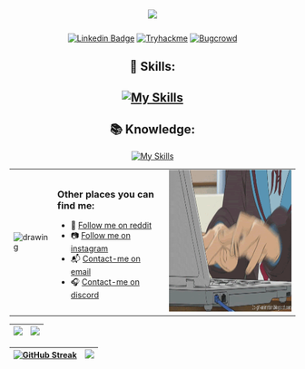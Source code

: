 
<h1 align="center"> </h1>

<h1 align="center">
    <img src="https://readme-typing-svg.herokuapp.com/?font=Righteous&size=55&center=true&vCenter=true&width=600&height=70&duration=2500&lines=Hi+There!+👋;+I'm+Anderson+🙋🏽‍♂️!;" />   
</h1>

<div align="center">
  
[![Linkedin Badge](https://img.shields.io/badge/-Linkedin-blue?style=for-the-badge&logo=Linkedin&logoColor=white)](https://www.linkedin.com/in/anderson-do-vale-b9749426b/)
[![Tryhackme](https://img.shields.io/badge/-TryHackMe-%23212C42?style=for-the-badge&logo=tryhackme&logoColor=white)](https://tryhackme.com/p/anderson3510)
[![Bugcrowd](https://img.shields.io/badge/-Bugcrowd-%23F26822?style=for-the-badge&logo=bugcrowd&logoColor=white)](https://bugcrowd.com/and3510)




</div>

<h2 align="center">💪 Skills:<h2>  
  
<div align="center">

[![My Skills](https://skillicons.dev/icons?i=python,html,css,linux,git)](https://skillicons.dev)

</div>

</nav>

<h2 align="center">📚 Knowledge:</h2> 

<div align="center">

[![My Skills](https://skillicons.dev/icons?i=javascript,kali,react,mysql,bash,django,postman,arduino)](https://skillicons.dev)


</div>



<table border="0" cellspacing="0" cellpadding="0" >
  <tr>
    <td style="border: 0";>
        <img src="./duck.jpeg" alt="drawing" width="300" height="250" />
    </td>
    <td>
      <h3>Other places you can find me:</h3>
      <ul>
        <li>
          🤖 <a href="https://www.reddit.com/user/and3510/"
          >Follow me on reddit</a>
        </li>
        <li>
          📷 <a href="https://www.instagram.com/and.dovale/">Follow me on instagram</a>
        </li>
        <li>
          📬 <a href=mailto:and.dovale@gmail.com>Contact-me on email</a>
        </li>
        <li>
          🎧 <a href="https://www.reddit.com/user/and3510/"
          >Contact-me on discord</a>
        </li>
      </ul>
    </td>
    <td>
      <img src="./coding.gif" alt="drawing" width="350" height="250"/> 
    </td>
  </tr>
</table>





| ![](http://github-profile-summary-cards.vercel.app/api/cards/profile-details?username=and3510&theme=discord_old_blurple) | ![](http://github-profile-summary-cards.vercel.app/api/cards/repos-per-language?username=and3510&theme=discord_old_blurple) | 
| :-: | :-: |


| [![GitHub Streak](https://github-readme-streak-stats.herokuapp.com?user=and3510&theme=iceberg)](https://git.io/streak-stats) | ![](http://github-profile-summary-cards.vercel.app/api/cards/stats?username=and3510&theme=discord_old_blurple)|
| :-: | :-: |






